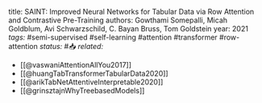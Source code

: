 
title: SAINT: Improved Neural Networks for Tabular Data via Row Attention and Contrastive Pre-Training
authors: Gowthami Somepalli, Micah Goldblum, Avi Schwarzschild, C. Bayan Bruss, Tom Goldstein
year: 2021
*tags:* #semi-supervised #self-learning #attention #transformer #row-attention
*status:* #📥
*related:*
- [[@vaswaniAttentionAllYou2017]]
- [[@huangTabTransformerTabularData2020]]
- [[@arikTabNetAttentiveInterpretable2020]]
- [[@grinsztajnWhyTreebasedModels]]